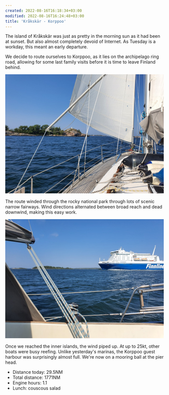 ```yaml
---
created: 2022-08-16T16:18:34+03:00
modified: 2022-08-16T16:24:48+03:00
title: 'Kråkskär - Korppoo'
---
```


The island of Kråkskär was just as pretty in the morning sun as it had been at sunset. But also almost completely devoid of Internet. As Tuesday is a workday, this meant an early departure.

We decide to route ourselves to Korppoo, as it lies on the archipelago ring road, allowing for some last family visits before it is time to leave Finland behind.

![Image](../2022/13eb0c1bcb28aced220fedab0b4b754b.jpg) 


The route winded through the rocky national park through lots of scenic narrow fairways. Wind directions alternated between broad reach and dead downwind, making this easy work.

![Image](../2022/469b6cce4c1603ed3df2dc0ed6a55110.jpg) 

Once we reached the inner islands, the wind piped up. At up to 25kt, other boats were busy reefing. Unlike yesterday's marinas, the Korppoo guest harbour was surprisingly almost full. We're now on a mooring ball at the pier head.

* Distance today: 29.5NM
* Total distance: 1771NM
* Engine hours: 1.1
* Lunch: couscous salad
